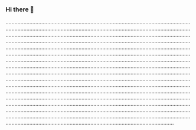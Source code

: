 ### Hi there 👋

.................................................................................................................................................................................................................................................................................................................................................................................................................................................................................................................................................................................................................................................................................................................................................................................................................................................................................................................................................................................................................................................................................................................................................................................................................................................................................................................................................................................................................................................................................................................................................................................................................................................................................................................................................................................................................................................................................................................................................................................................................................................................................................................................................................................
